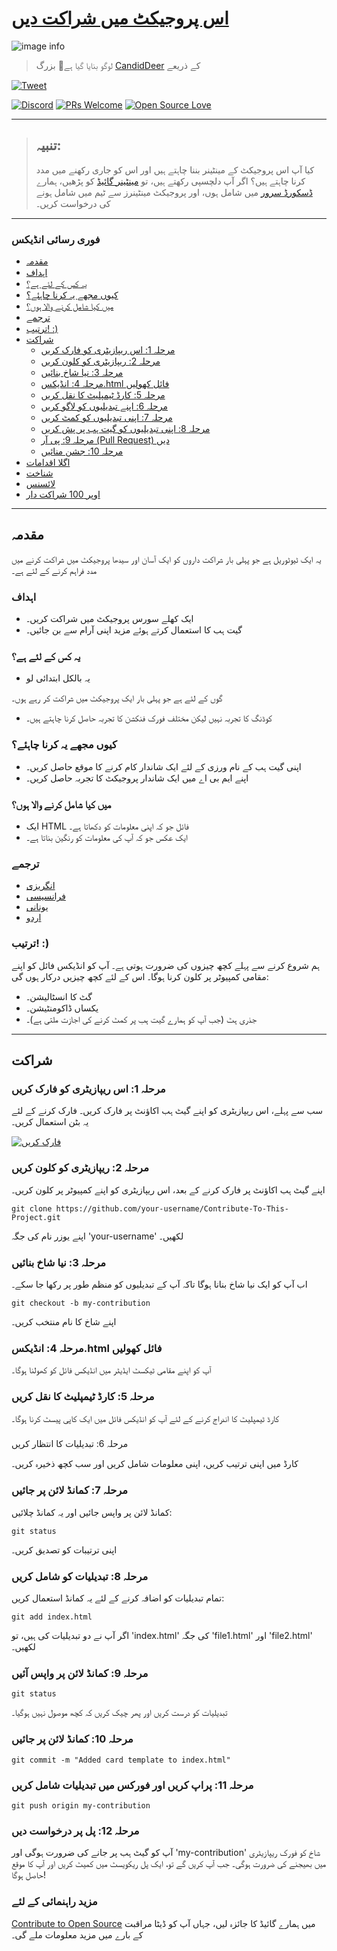 # [اس پروجیکٹ میں شراکت دیں](https://syknapse.github.io/Contribute-To-This-Project/)

![image info](/favicon.png)

> لوگو بنایا گیا ہے:sparkling_heart: بزرگ [CandidDeer](https://github.com/CandidDeer) کے ذریعے

[![Tweet](https://img.shields.io/twitter/url/http/shields.io.svg?style=social)][twit]

[![Discord](https://badgen.net/discord/online-members/tWkvS4ueVF?label=ہمارے%20ڈسکورڈ%20سرور%20میں%20شامل%20ہوں&icon=discord)](https://discord.gg/tWkvS4ueVF 'ہمارے ڈسکورڈ سرور میں شامل ہوں!')
[![PRs Welcome](https://img.shields.io/badge/PRs-welcome-brightgreen.svg?style=flat-square)](https://syknapse.github.io/Contribute-To-This-Project/)
[![Open Source Love](https://badges.frapsoft.com/os/v2/open-source.svg?v=103)](https://syknapse.github.io/Contribute-To-This-Project/)

---

> ## **تنبیہ:**
>
> کیا آپ اس پروجیکٹ کے مینٹینر بننا چاہتے ہیں اور اس کو جاری رکھنے میں مدد کرنا چاہتے ہیں؟ اگر آپ دلچسپی رکھتے ہیں، تو [مینٹینر گائیڈ](/maintainer_guide.md) کو پڑھیں، ہمارے [ڈسکورڈ سرور](https://discord.gg/tWkvS4ueVF) میں شامل ہوں، اور پروجیکٹ مینٹینرز سے ٹیم میں شامل ہونے کی درخواست کریں۔

---

### فوری رسائی انڈیکس

- [مقدمہ](#introduction)
- [اہداف](#objectives)
- [یہ کس کے لئے ہے؟](#who-is-this-for)
- [کیوں مجھے یہ کرنا چاہئے؟](#why-do-i-need-to-do-this)
- [میں کیا شامل کرنے والا ہوں؟](#what-am-i-going-to-contribute)
- [ترجمے](#translations)
- [ترتیب! :)](#setup-)
- [شراکت](#contribute)
  - [مرحلہ 1: اس ریپازیٹری کو فارک کریں](#step-1-fork-this-repository)
  - [مرحلہ 2: ریپازیٹری کو کلون کریں](#step-2-clone-the-repository)
  - [مرحلہ 3: نیا شاخ بنائیں](#step-3-create-a-new-branch)
  - [مرحلہ 4: انڈیکس.html فائل کھولیں](#step-4-open-the-indexhtml-file)
  - [مرحلہ 5: کارڈ ٹیمپلیٹ کا نقل کریں](#step-5-copy-the-card-template)
  - [مرحلہ 6: اپنے تبدیلیوں کو لاگو کریں](#step-6-apply-your-changes)
  - [مرحلہ 7: اپنی تبدیلیوں کو کمٹ کریں](#step-7-commit-your-changes)
  - [مرحلہ 8: اپنی تبدیلیوں کو گیت ہب پر پش کریں](#step-8-push-your-changes-to-github)
  - [مرحلہ 9: پی آر (Pull Request) دیں](#step-9-submit-a-prpull-request)
  - [مرحلہ 10: جشن منائیں](#step-10-celebrate)
- [اگلا اقدامات](#next-steps)
- [شناخت](#acknowledgements)
- [لائسنس](#license)
- [اوپر 100 شراکت دار](#top-100-contributors)

---

## مقدمہ

یہ ایک ٹیوٹوریل ہے جو پہلی بار شراکت داروں کو ایک آسان اور سیدھا پروجیکٹ میں شراکت کرنے میں مدد فراہم کرنے کے لئے ہے۔

### اہداف

- ایک کھلے سورس پروجیکٹ میں شراکت کریں۔
- گیت ہب کا استعمال کرتے ہوئے مزید اپنی آرام سے بن جائیں۔

### یہ کس کے لئے ہے؟

- یہ بالکل ابتدائی لو

گوں کے لئے ہے جو پہلی بار ایک پروجیکٹ میں شراکت کر رہے ہوں۔
- کوڈنگ کا تجربہ نہیں لیکن مختلف فورک فنکشن کا تجربہ حاصل کرنا چاہتے ہیں۔

### کیوں مجھے یہ کرنا چاہئے؟

- اپنی گیت ہب کے نام ورزی کے لئے ایک شاندار کام کرنے کا موقع حاصل کریں۔
- اپنے ایم بی اے میں ایک شاندار پروجیکٹ کا تجربہ حاصل کریں۔

### میں کیا شامل کرنے والا ہوں؟

- ایک HTML فائل جو کہ اپنی معلومات کو دکھاتا ہے۔
- ایک عکس جو کہ آپ کی معلومات کو رنگین بناتا ہے۔

### ترجمے

- [انگریزی](/README.md)
- [فرانسیسی](/translations/README.fr.md)
- [یونانی](/translations/README.gr.md)
- [اردو](/translations/README.ur.md)

### ترتیب! :)

ہم شروع کرنے سے پہلے کچھ چیزوں کی ضرورت ہوتی ہے۔ آپ کو انڈیکس فائل کو اپنے مقامی کمپیوٹر پر کلون کرنا ہوگا۔ اس کے لئے کچھ چیزیں درکار ہوں گی:

- گٹ کا انسٹالیشن۔
- یکساں ڈاکومنٹیشن۔
- جذری ہٹ (جب آپ کو ہمارے گیت ہب پر کمٹ کرنے کی اجازت ملتی ہے)۔

---

## شراکت

### مرحلہ 1: اس ریپازیٹری کو فارک کریں

سب سے پہلے، اس ریپازیٹری کو اپنے گیٹ ہب اکاؤنٹ پر فارک کریں۔ فارک کرنے کے لئے یہ بٹن استعمال کریں۔

[twit]: https://twitter.com/intent/tweet?text=Check%20out%20Contribute-To-This-Project%20by%20Syknapse%20on%20GitHub%20-%20an%20interactive%20tutorial%20on%20making%20your%20first%20contribution%20to%20an%20open%20source%20project%20on%20GitHub%21%20%23OpenSource%20%23GitHub%20%23FirstContribution%20https%3A%2F%2Fsyknapse.github.io%2FContribute-To-This-Project%2F

[![فارک کریں](https://img.shields.io/github/forks/Syknapse/Contribute-To-This-Project.svg?style=social)][twit]

### مرحلہ 2: ریپازیٹری کو کلون کریں

اپنے گیٹ ہب اکاؤنٹ پر فارک کرنے کے بعد، اس ریپازیٹری کو اپنے کمپیوٹر پر کلون کریں۔

```
git clone https://github.com/your-username/Contribute-To-This-Project.git
```

اپنے یوزر نام کی جگہ 'your-username' لکھیں۔

### مرحلہ 3: نیا شاخ بنائیں

اب آپ کو ایک نیا شاخ بنانا ہوگا تاکہ آپ کے تبدیلیوں کو منظم طور پر رکھا جا سکے۔

```
git checkout -b my-contribution
```

اپنے شاخ کا نام منتخب کریں۔

### مرحلہ 4: انڈیکس.html فائل کھولیں

آپ کو اپنے مقامی ٹیکسٹ ایڈیٹر میں انڈیکس فائل کو کھولنا ہوگا۔

### مرحلہ 5: کارڈ ٹیمپلیٹ کا نقل کریں

کارڈ ٹیمپلیٹ کا اندراج کرنے کے لئے آپ کو انڈیکس فائل میں ایک کاپی پیسٹ کرنا ہوگا۔

###

 مرحلہ 6: تبدیلیات کا انتظار کریں

کارڈ میں اپنی ترتیب کریں، اپنی معلومات شامل کریں اور سب کچھ ذخیرہ کریں۔

### مرحلہ 7: کمانڈ لائن پر جائیں

کمانڈ لائن پر واپس جائیں اور یہ کمانڈ چلائیں:

```
git status
```

اپنی ترتیبات کو تصدیق کریں۔

### مرحلہ 8: تبدیلیات کو شامل کریں

تمام تبدیلیات کو اضافہ کرنے کے لئے یہ کمانڈ استعمال کریں:

```
git add index.html
```

اگر آپ نے دو تبدیلیات کی ہیں، تو 'index.html' کی جگہ 'file1.html' اور 'file2.html' لکھیں۔

### مرحلہ 9: کمانڈ لائن پر واپس آئیں

```
git status
```

تبدیلیات کو درست کریں اور پھر چیک کریں کہ کچھ موصول نہیں ہوگیا۔

### مرحلہ 10: کمانڈ لائن پر جائیں

```
git commit -m "Added card template to index.html"
```

### مرحلہ 11: پراپ کریں اور فورکس میں تبدیلیات شامل کریں

```
git push origin my-contribution
```

### مرحلہ 12: پل پر درخواست دیں

آپ کو گیٹ ہب پر جانے کی ضرورت ہوگی اور 'my-contribution' شاخ کو فورک ریپازیٹری میں بھیجنے کی ضرورت ہوگی۔ جب آپ کریں گے تو، ایک پل ریکویسٹ میں کمیٹ کریں اور آپ کا موقع حاصل ہوگا!

### مزید راہنمائی کے لئے

[Contribute to Open Source](https://opensource.guide/how-to-contribute/) میں ہمارے گائیڈ کا جائزہ لیں، جہاں آپ کو ڈیٹا مراقبت کے بارے میں مزید معلومات ملے گی۔
